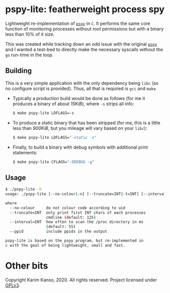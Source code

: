 # pspy-lite: featherweight process spy

Lightweight re-implementation of [`pspy`][pspy] in `C`. It performs
the same core function of monitoring processes without root
permissions but with a binary less than 10% of it size.

This was created while tracking down an odd issue with the original
[`pspy`][pspy] and I wanted a test-bed to directly make the necessary
syscalls without the `go` run-time in the loop.

## Building

This is a very simple application with the only dependency being
`libc` (so no configure script is provided). Thus, all that is
required is `gcc` and `make`.

* Typically a production build would be done as follows (for me it
produces a binary of about *15KiB*), where `-s` strips all info:

    ```sh
    $ make pspy-lite LDFLAGS=-s
    ```

* To produce a static binary that has been stripped (for me, this is a
little less than *900KiB*, but you mileage will vary based on your
`libc`):

    ```sh
    $ make pspy-lite LDFLAGS="-static -s"
    ```

* Finally, to build a binary with debug symbols with additional print
statements:

    ```sh
    $ make pspy-lite CFLAGS="-DDEBUG -g"
    ```

## Usage

```sh
$ ./pspy-lite -h
usage: ./pspy-lite [--no-colour|-n] [--truncate=INT|-t=INT] [--interval=INT|-i=INT] [--ppid|-p]

where
  --no-colour     do not colour code according to uid
  --truncate=INT  only print first INT chars of each processes
                  cmdline (default: 125)
  --interval=INT  how often to scan the /proc directory in ms
                  (default: 55)
  --ppid          include ppids in the output

pspy-lite is based on the pspy program, but re-implemented in
c with the goal of being lightweight, small and fast.
```

# Other bits

Copyright Karim Kanso, 2020. All rights reserved. Project licensed
under [GPLv3][gpl].

[pspy]: https://github.com/DominicBreuker/pspy       "GitHub: pspy"
[gpl]:  https://www.gnu.org/licenses/gpl-3.0.en.html "GNU General Public License v3.0"
